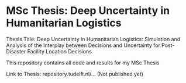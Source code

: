 # MSc Thesis: Deep Uncertainty in Humanitarian Logistics

Thesis Title:
Deep Uncertainty in Humanitarian Logistics: Simulation and Analysis of the Interplay between Decisions and Uncertainty for Post-Disaster Facility Location Decisions

This repository contains all code and results for my MSc Thesis

Link to Thesis:
repository.tudelft.nl/... (Not published yet)
